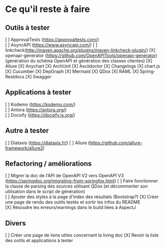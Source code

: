 # Ce qu'il reste à faire

## Outils à tester

[ ] ApprovalTests (https://approvaltests.com/)  
[ ] AsyncAPI (https://www.asyncapi.com/)
[ ] linkcheck(http://maven.apache.org/plugins/maven-linkcheck-plugin/)
[X] openapi-generator  (https://github.com/OpenAPITools/openapi-generator) (génération du schéma OpenAPI et génération des classes clientes)
[X] Allure
[X] Anychart
[X] ArchUnit
[X] Asciidoctor
[X] Changelogs
[X] chart.js
[X] Cucumber
[X] DepGraph
[X] Mermaid
[X] QDox
[X] RAML
[X] Spring-Restdocs
[X] Swagger

## Applications à tester

[ ] Kodemo  (https://kodemo.com/)  
[ ] Antora  (https://antora.org/)  
[ ] Docsify (https://docsify.js.org/)

## Autre à tester

[ ] Diataxis (https://diataxis.fr/)
[ ] Allure (https://github.com/allure-framework/allure2)

## Refactoring / améliorations

[ ] Migrer la doc de l'API de OpenAPI V2 vers OpenAPI V3 (https://springdoc.org/migrating-from-springfox.html)
[ ] Faire fonctionner la classe de parsing des sources utilisant QDox (et décommenter son utilisation dans le script de génération)  
[ ] Ajouter des styles à la page d'index des résultats (Bootstrap?)
[X] Créer une page de rendu des outils testés et sortir les infos du README  
[X] Résoudre les erreurs/warnings dans le build liées à AspectJ  

## Divers
[ ] Créer une page de liens utiles concernant la living doc
[X] Revoir la liste des outils et applications à tester  

